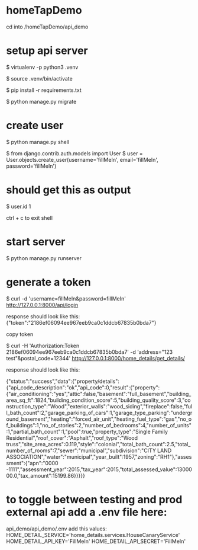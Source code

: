# homeTapDemo

cd into /homeTapDemo/api_demo
# setup api server
$ virtualenv -p python3 .venv

$ source .venv/bin/activate

$ pip install -r requirements.txt

$ python manage.py migrate
# create user
$ python manage.py shell

$ from django.contrib.auth.models import User
$ user = User.objects.create_user(username='fillMeIn', email='fillMeIn', password='fillMeIn')

# should get this as output
$ user.id
1

ctrl + c to exit shell

# start server
$ python manage.py runserver

# generate a token

$ curl  -d 'username=fillMeIn&password=fillMeIn'  http://127.0.0.1:8000/api/login

response should look like this: 
{"token":"2186ef06094ee967eeb9ca0c1ddcb67835b0bda7"}

copy token

$ curl -H 'Authorization:Token 2186ef06094ee967eeb9ca0c1ddcb67835b0bda7'  -d 'address="123 test"&postal_code=12344'  http://127.0.0.1:8000/home_details/get_details/

response should look like this:

{"status":"success","data":{"property/details":{"api_code_description":"ok","api_code":0,"result":{"property":{"air_conditioning":"yes","attic":false,"basement":"full_basement","building_area_sq_ft":1824,"building_condition_score":5,"building_quality_score":3,"construction_type":"Wood","exterior_walls":"wood_siding","fireplace":false,"full_bath_count":2,"garage_parking_of_cars":1,"garage_type_parking":"underground_basement","heating":"forced_air_unit","heating_fuel_type":"gas","no_of_buildings":1,"no_of_stories":2,"number_of_bedrooms":4,"number_of_units":1,"partial_bath_count":1,"pool":true,"property_type":"Single Family Residential","roof_cover":"Asphalt","roof_type":"Wood truss","site_area_acres":0.119,"style":"colonial","total_bath_count":2.5,"total_number_of_rooms":7,"sewer":"municipal","subdivision":"CITY LAND ASSOCIATION","water":"municipal","year_built":1957,"zoning":"RH1"},"assessment":{"apn":"0000 -1111","assessment_year":2015,"tax_year":2015,"total_assessed_value":1300000.0,"tax_amount":15199.86}}}}}

# to toggle between testing and prod external api add a .env file here:
api_demo/api_demo/.env
add this values:
HOME_DETAIL_SERVICE='home_details.services.HouseCanaryService'
HOME_DETAIL_API_KEY='FillMeIn'
HOME_DETAIL_API_SECRET='FillMeIn'
